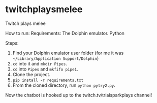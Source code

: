 # twitchplaysmelee
Twitch plays melee

How to run:
Requirements:
The Dolphin emulator.
Python

Steps:
1. Find your Dolphin emulator user folder (for me it was `~/Library/Application Support/Dolphin`)
2. `cd` into it and `mkdir Pipes`.
3. `cd` into `Pipes` and `mkfifo pipe1`.
4. Clone the project.
5. `pip install -r requirements.txt`
6. From the cloned directory, run `python pytry2.py`.

Now the chatbot is hooked up to the twitch.tv/trialsparkplays channel!
